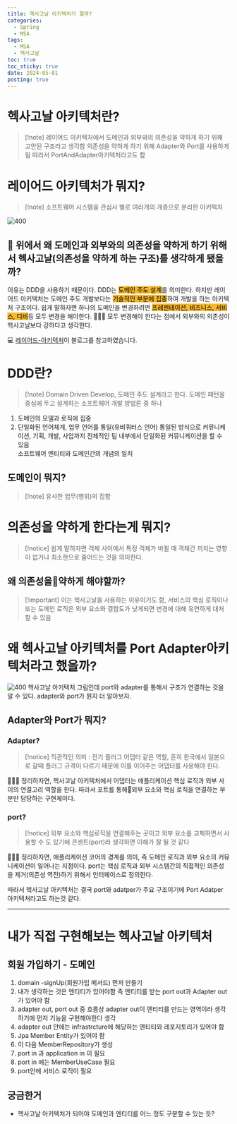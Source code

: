 ```yaml
---
title: 헥사고날 아키텍처가 뭘까?
categories:
  - Spring
  - MSA
tags:
  - MSA
  - 헥사고날
toc: true
toc_sticky: true
date: 2024-05-01
posting: true
---
```

# 헥사고날 아키텍처란? 
>[!note] 레이어드 아키텍처에서 도메인과 외부와의 의존성을 약하게 하기 위해 고안된 구조라고 생각함 의존성을 약하게 하기 위해 Adapter와 Port를 사용하게 됨 따라서 PortAndAdapter아키텍처라고도 함

# 레이어드 아키텍처가 뭐지?
>[!note] 소프트웨어 시스템을 관심사 별로 여러개의 개층으로 분리한 아키텍처

![400](https://velog.velcdn.com/images%2Fgmtmoney2357%2Fpost%2Fe3f432ed-fc02-4ff9-9a55-02c85f6cea6c%2F%E1%84%83%E1%85%A1%E1%84%8B%E1%85%AE%E1%86%AB%E1%84%85%E1%85%A9%E1%84%83%E1%85%B3.png)

## 🤔 위에서 왜 도메인과 외부와의 의존성을 약하게 하기 위해서 헥사고날(의존성을 약하게 하는 구조)를 생각하게 됐을까?

이유는 DDD을 사용하기 때문이다. DDD는 <mark style='background:#f7b731'>도메인 주도 설계</mark>를 의미한다. 하지만 레이어드 아키텍처는 도메인 주도 개발보다는 <mark style='background:#f7b731'>기술적인 부분에 집중</mark>하여 개발을 하는 아키텍처 구조이다. 쉽게 말하자면 하나의 도메인을 변경하려면 <mark style='background:#f7b731'>프레젠테이션, 비즈니스, 서비스, 디비</mark>등 모두 변경을 해야한다. 
🧑🏻‍💻 모두 변경해야 한다는 점에서 외부와의 의존성이 헥사고날보다 강하다고 생각한다. 

💻 [레이어드-아키텍처](https://velog.io/@gmtmoney2357/%EC%86%8C%ED%94%84%ED%8A%B8%EC%9B%A8%EC%96%B4-%EC%95%84%ED%82%A4%ED%85%8D%EC%B2%98-%EB%A0%88%EC%9D%B4%EC%96%B4%EB%93%9C-%EC%95%84%ED%82%A4%ED%85%8D%EC%B2%98Layered-architecture)이 블로그를 참고하였습니다. 

# DDD란?
> [!note] Domain Driven Develop, 도메인 주도 설계라고 한다. 도메인 패턴을 중심에 두고 설계하는 소프트웨어 개발 방법론 중 하나

1. 도메인의 모델과 로직에 집중
2. 단일화된 언어체계, 업무 언어를 통일(유비쿼터스 언어) 
	통일된 방식으로 커뮤니케이션, 기획, 개발, 사업까지 전체적인 팀 내부에서 단일화된 커뮤니케이션을 할 수 있음  
	소프트웨어 엔티티와 도메인간의 개념의 일치 

## 도메인이 뭐지?
> [!note] 유사한 업무(행위)의 집합
# 의존성을 약하게 한다는게 뭐지?
> [!notice] 쉽게 말하자면 객체 사이에서 특정 객체가 바뀔 때 객체간 끼치는 영향이 없거나 최소한으로 줄어드는 것을 의미한다. 
## 왜 의존성을약하게 해야할까?
> [!important] 이는 헥사고날을 사용하는 이유이기도 함, 서비스의 핵심 로직이나 또는 도메인 로직은 외부 요소와 결합도가 낮게되면 변경에 대해 유연하게 대처할 수 있음 

# 왜 헥사고날 아키텍처를 Port Adapter아키텍처라고 했을까?
![400](https://i.imgur.com/CaLkFPX.pngx)
헥사고날 아키텍처 그림인데 port와 adapter를 통해서 구조가 연결하는 것을 알 수 있다. adapter와 port가 뭔지 더 알아보자. 
## Adapter와 Port가 뭐지?
### Adapter?
>[!notice] 직관적인 의미 : 전기 플러그 어댑터 같은 역할, 흔히 한국에서 일본으로 갈때 플러그 규격이 다르기 때문에 이를 이어주는 어댑터를 사용해야 한다. 

 🧑🏻‍💻 정리하자면, 헥사고날 아키텍처에서 어댑터는 애플리케이션 핵심 로직과 외부 사이의 연결고리 역할을 한다. 따라서 포트를 통해외부 요소와 핵심 로직을 연결하는 부분만 담당하는 구현체이다. 

### port?
> [!notice] 외부 요소와 핵심로직을 연결해주는 곳이고 외부 요소를 교체하면서 사용할 수 도 있기에 콘센트(port)라 생각하면 이해가 잘 될 것 같다 

🧑🏻‍💻 정리하자면, 애플리케이션 코어의 경계를 의미, 즉 도메인 로직과 외부 요소의 커뮤니케이션이 일어나는 지점이다. port는 핵심 로직과 외부 시스템간의 직접적인 의존성을 제거(의존성 역전)하기 위해서 인터페이스로 정의한다.

따라서 헥사고날 아키텍처는 결국 port와 adatper가 주요 구조이기에 Port Adatper 아키텍처라고도 하는것 같다. 

---
# 내가 직접 구현해보는 헥사고날 아키텍처
## 회원 가입하기 - 도메인
1. domain -signUp(회원가입 메서드) 먼저 만들기
2. 내가 생각하는 것은 엔티티가 있어야함 즉 엔티티를 받는 port out과 Adapter out가 있어야 함
3. adapter out, port out 중 흐름상 adapter out이 엔티티를 만드는 영역이라 생각하기에 먼저 기능을 구현해야한다 생각
4. adapter out 안에는 infrastrcture에 해당하는 엔티티와 레포지토리가 있어야 함
5. Jpa Member Entity가 있어야 함
6. 이 다음 MemberRepository가 생성
7. port in 과 application in 이 필요
8. port in 에는 MemberUseCase 필요
9. port안에 서비스 로직이 필요
## 궁금한거
- 헥사고날 아키텍처가 되어야 도메인과 엔티티를 어느 정도 구분할 수 있는 듯? 


